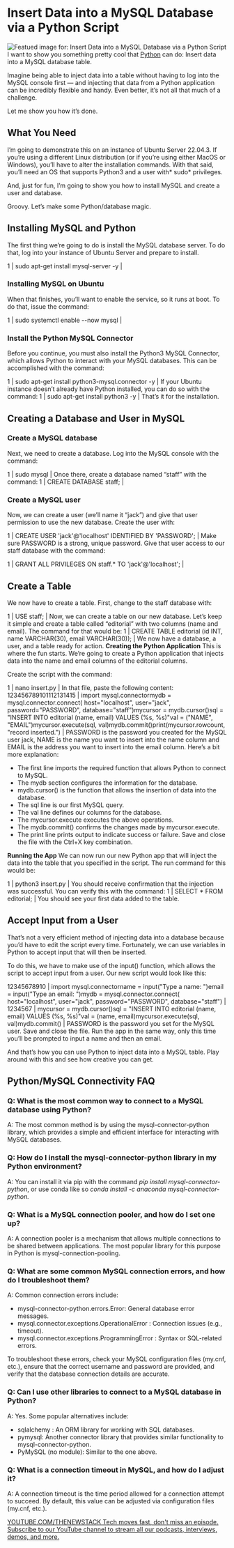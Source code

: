 # Insert Data into a MySQL Database via a Python Script
![Featued image for: Insert Data into a MySQL Database via a Python Script](https://cdn.thenewstack.io/media/2021/11/ab06a958-pythonlogo.png)
I want to show you something pretty cool that [Python](https://thenewstack.io/what-is-python/) can do: Insert data into a MySQL database table.

Imagine being able to inject data into a table without having to log into the MySQL console first — and injecting that data from a Python application can be incredibly flexible and handy. Even better, it’s not all that much of a challenge.

Let me show you how it’s done.

## What You Need
I’m going to demonstrate this on an instance of Ubuntu Server 22.04.3. If you’re using a different Linux distribution (or if you’re using either MacOS or Windows), you’ll have to alter the installation commands. With that said, you’ll need an OS that supports Python3 and a user with* sudo* privileges.

And, just for fun, I’m going to show you how to install MySQL and create a user and database.

Groovy. Let’s make some Python/database magic.

## Installing MySQL and Python
The first thing we’re going to do is install the MySQL database server. To do that, log into your instance of Ubuntu Server and prepare to install.

1 |
sudo apt-get install mysql-server -y |
### Installing MySQL on Ubuntu
When that finishes, you’ll want to enable the service, so it runs at boot. To do that, issue the command:

1 |
sudo systemctl enable --now mysql |
### Install the Python MySQL Connector
Before you continue, you must also install the Python3 MySQL Connector, which allows Python to interact with your MySQL databases. This can be accomplished with the command:

1 |
sudo apt-get install python3-mysql.connector -y |
If your Ubuntu instance doesn’t already have Python installed, you can do so with the command:
1 |
sudo apt-get install python3 -y |
That’s it for the installation.
## Creating a Database and User in MySQL
### Create a MySQL database
Next, we need to create a database. Log into the MySQL console with the command:

1 |
sudo mysql |
Once there, create a database named “staff” with the command:
1 |
CREATE DATABASE staff; |
### Create a MySQL user
Now, we can create a user (we’ll name it “jack”) and give that user permission to use the new database. Create the user with:

1 |
CREATE USER 'jack'@'localhost' IDENTIFIED BY 'PASSWORD'; |
Make sure PASSWORD is a strong, unique password.
Give that user access to our staff database with the command:

1 |
GRANT ALL PRIVILEGES ON staff.* TO 'jack'@'localhost'; |
## Create a Table
We now have to create a table. First, change to the staff database with:

1 |
USE staff; |
Now, we can create a table on our new database. Let’s keep it simple and create a table called “editorial” with two columns (name and email). The command for that would be:
1 |
CREATE TABLE editorial (id INT, name VARCHAR(30), email VARCHAR(30)); |
We now have a database, a user, and a table ready for action.
**Creating the Python Application**
This is where the fun starts. We’re going to create a Python application that injects data into the name and email columns of the editorial columns.

Create the script with the command:

1 |
nano insert.py |
In that file, paste the following content:
123456789101112131415 |
import mysql.connectormydb = mysql.connector.connect( host="localhost", user="jack", password="PASSWORD", database="staff")mycursor = mydb.cursor()sql = "INSERT INTO editorial (name, email) VALUES (%s, %s)"val = ("NAME", "EMAIL")mycursor.execute(sql, val)mydb.commit()print(mycursor.rowcount, "record inserted.") |
PASSWORD is the password you created for the MySQL user jack, NAME is the name you want to insert into the name column and EMAIL is the address you want to insert into the email column.
Here’s a bit more explanation:

- The first line imports the required function that allows Python to connect to MySQL.
- The mydb section configures the information for the database.
- mydb.cursor() is the function that allows the insertion of data into the database.
- The sql line is our first MySQL query.
- The val line defines our columns for the database.
- The mycursor.execute executes the above operations.
- The mydb.commit() confirms the changes made by mycursor.execute.
- The print line prints output to indicate success or failure.
Save and close the file with the Ctrl+X key combination.

**Running the App**
We can now run our new Python app that will inject the data into the table that you specified in the script. The run command for this would be:

1 |
python3 insert.py |
You should receive confirmation that the injection was successful. You can verify this with the command:
1 |
SELECT * FROM editorial; |
You should see your first data added to the table.
## Accept Input from a User
That’s not a very efficient method of injecting data into a database because you’d have to edit the script every time. Fortunately, we can use variables in Python to accept input that will then be inserted.

To do this, we have to make use of the input() function, which allows the script to accept input from a user. Our new script would look like this:

12345678910 |
import mysql.connectorname = input("Type a name: ")email = input("Type an email: ")mydb = mysql.connector.connect( host="localhost", user="jack", password="PASSWORD", database="staff") |
1234567 |
mycursor = mydb.cursor()sql = "INSERT INTO editorial (name, email) VALUES (%s, %s)"val = (name, email)mycursor.execute(sql, val)mydb.commit() |
PASSWORD is the password you set for the MySQL user.
Save and close the file. Run the app in the same way, only this time you’ll be prompted to input a name and then an email.

And that’s how you can use Python to inject data into a MySQL table. Play around with this and see how creative you can get.

## Python/MySQL Connectivity FAQ
### Q: What is the most common way to connect to a MySQL database using Python?
A: The most common method is by using the mysql-connector-python library, which provides a simple and efficient interface for interacting with MySQL databases.


### Q: How do I install the mysql-connector-python library in my Python environment?
A: You can install it via pip with the command *pip install mysql-connector-python*, or use conda like so *conda install -c anaconda mysql-connector-python.*

### Q: What is a MySQL connection pooler, and how do I set one up?
A: A connection pooler is a mechanism that allows multiple connections to be shared between applications. The most popular library for this purpose in Python is mysql-connection-pooling.


### Q: What are some common MySQL connection errors, and how do I troubleshoot them?
A: Common connection errors include:


- mysql-connector-python.errors.Error: General database error messages.
- mysql.connector.exceptions.OperationalError : Connection issues (e.g., timeout).
- mysql.connector.exceptions.ProgrammingError : Syntax or SQL-related errors.

To troubleshoot these errors, check your MySQL configuration files (my.cnf, etc.), ensure that the correct username and password are provided, and verify that the database connection details are accurate.


### Q: Can I use other libraries to connect to a MySQL database in Python?
A: Yes. Some popular alternatives include:


- sqlalchemy : An ORM library for working with SQL databases.
- pymysql: Another connector library that provides similar functionality to mysql-connector-python.
- PyMySQL (no module): Similar to the one above.

### Q: What is a connection timeout in MySQL, and how do I adjust it?
A: A connection timeout is the time period allowed for a connection attempt to succeed. By default, this value can be adjusted via configuration files (my.cnf, etc.).

[
YOUTUBE.COM/THENEWSTACK
Tech moves fast, don't miss an episode. Subscribe to our YouTube
channel to stream all our podcasts, interviews, demos, and more.
](https://youtube.com/thenewstack?sub_confirmation=1)